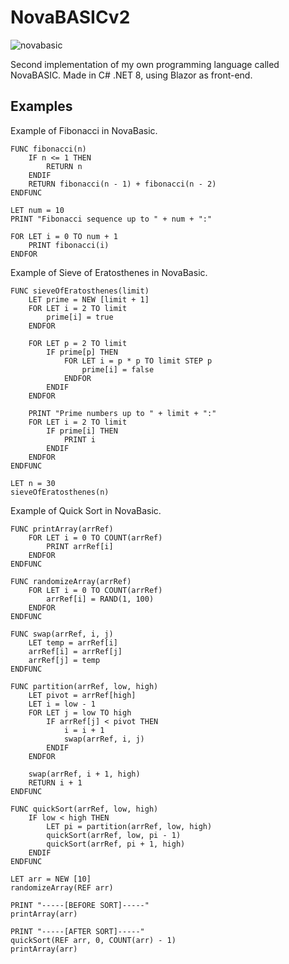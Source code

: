 # NovaBASICv2
![novabasic](https://github.com/StynVanDeHaterd/NovaBASIC/assets/9077578/80dc5727-aeb1-4a8d-b800-6cc74a2b202f)

Second implementation of my own programming language called NovaBASIC. Made in C# .NET 8, using Blazor as front-end.

## Examples
Example of Fibonacci in NovaBasic.
```
FUNC fibonacci(n)
    IF n <= 1 THEN
        RETURN n
    ENDIF
    RETURN fibonacci(n - 1) + fibonacci(n - 2)
ENDFUNC

LET num = 10
PRINT "Fibonacci sequence up to " + num + ":"

FOR LET i = 0 TO num + 1
    PRINT fibonacci(i)
ENDFOR
```

Example of Sieve of Eratosthenes in NovaBasic.
```
FUNC sieveOfEratosthenes(limit)
    LET prime = NEW [limit + 1]
    FOR LET i = 2 TO limit
        prime[i] = true
    ENDFOR

    FOR LET p = 2 TO limit
        IF prime[p] THEN
            FOR LET i = p * p TO limit STEP p
                prime[i] = false
            ENDFOR
        ENDIF
    ENDFOR

    PRINT "Prime numbers up to " + limit + ":"
    FOR LET i = 2 TO limit
        IF prime[i] THEN
            PRINT i
        ENDIF
    ENDFOR
ENDFUNC

LET n = 30
sieveOfEratosthenes(n)
```

Example of Quick Sort in NovaBasic.
```
FUNC printArray(arrRef)
    FOR LET i = 0 TO COUNT(arrRef)
        PRINT arrRef[i]
    ENDFOR
ENDFUNC

FUNC randomizeArray(arrRef)
    FOR LET i = 0 TO COUNT(arrRef)
        arrRef[i] = RAND(1, 100)
    ENDFOR
ENDFUNC

FUNC swap(arrRef, i, j)
    LET temp = arrRef[i]
    arrRef[i] = arrRef[j]
    arrRef[j] = temp
ENDFUNC

FUNC partition(arrRef, low, high)
    LET pivot = arrRef[high]
    LET i = low - 1
    FOR LET j = low TO high
        IF arrRef[j] < pivot THEN
            i = i + 1
            swap(arrRef, i, j)
        ENDIF   
    ENDFOR
    
    swap(arrRef, i + 1, high)
    RETURN i + 1
ENDFUNC

FUNC quickSort(arrRef, low, high)
    IF low < high THEN
        LET pi = partition(arrRef, low, high)
        quickSort(arrRef, low, pi - 1)
        quickSort(arrRef, pi + 1, high)     
    ENDIF
ENDFUNC

LET arr = NEW [10]
randomizeArray(REF arr)

PRINT "-----[BEFORE SORT]-----"
printArray(arr)

PRINT "-----[AFTER SORT]-----"
quickSort(REF arr, 0, COUNT(arr) - 1)
printArray(arr)
```
